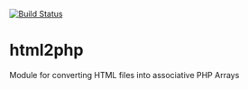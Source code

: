 [![Build Status](https://travis-ci.org/donsingh/html2php.svg?branch=master)](https://travis-ci.org/donsingh/html2php)


# html2php
Module for converting HTML files into associative PHP Arrays
